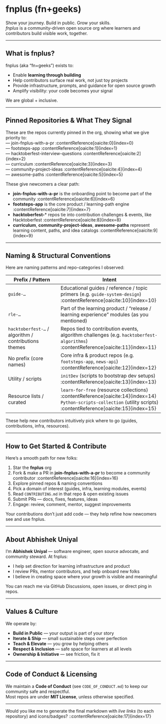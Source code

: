 # fnplus (fn+geeks)

Show your journey. Build in public. Grow your skills.  
_fnplus_ is a community-driven open source org where learners and contributors build visible work, together.

---

## What is fnplus?

fnplus (aka “fn+geeks”) exists to:

- Enable **learning through building**  
- Help contributors surface real work, not just toy projects  
- Provide infrastructure, prompts, and guidance for open source growth  
- Amplify visibility: your code becomes your signal  

We are global + inclusive.

---

## Pinned Repositories & What They Signal

These are the repos currently pinned in the org, showing what we give priority to:  
— join-fnplus-with-a-pr :contentReference[oaicite:0]{index=0}  
— footsteps-app :contentReference[oaicite:1]{index=1}  
— hacktoberfest-interview-questions :contentReference[oaicite:2]{index=2}  
— curriculum :contentReference[oaicite:3]{index=3}  
— community-project-ideas :contentReference[oaicite:4]{index=4}  
— awesome-paths :contentReference[oaicite:5]{index=5}  

These give newcomers a clear path:  
- **join-fnplus-with-a-pr** is the onboarding point to become part of the community :contentReference[oaicite:6]{index=6}  
- **footsteps-app** is the core product / learning-path engine :contentReference[oaicite:7]{index=7}  
- **hacktoberfest-*** repos tie into contribution challenges & events, like Hacktoberfest :contentReference[oaicite:8]{index=8}  
- **curriculum**, **community-project-ideas**, **awesome-paths** represent learning content, paths, and idea catalogs :contentReference[oaicite:9]{index=9}  

---

## Naming & Structural Conventions

Here are naming patterns and repo-categories I observed:

| Prefix / Pattern | Intent |
|---|---|
| `guide-…` | Educational guides / reference / topic primers (e.g. `guide-system-design`) :contentReference[oaicite:10]{index=10} |
| `rle-…` | Part of the learning product / “release / learning experience” modules (as you mentioned) |
| `hacktoberfest-…` / algorithm / contributions themes | Repos tied to contribution events, algorithm challenges (e.g. `hacktoberfest-algorithms`) :contentReference[oaicite:11]{index=11} |
| No prefix (core names) | Core infra & product repos (e.g. `footsteps-app`, `news-api`) :contentReference[oaicite:12]{index=12} |
| Utility / scripts | `initDev` (scripts to bootstrap dev setups) :contentReference[oaicite:13]{index=13} |
| Resource lists / curated | `learn-for-free` (resource collections) :contentReference[oaicite:14]{index=14} <br> `Python-scripts-collection` (utility scripts) :contentReference[oaicite:15]{index=15} |

These help new contributors intuitively pick where to go (guides, contributions, infra, resources).

---

## How to Get Started & Contribute

Here’s a smooth path for new folks:

1. Star the **fnplus** org  
2. Fork & make a PR in **join-fnplus-with-a-pr** to become a community contributor :contentReference[oaicite:16]{index=16}  
3. Explore pinned repos & naming conventions  
4. Pick a domain of interest (guides, infra, learning modules, events)  
5. Read `CONTRIBUTING.md` in that repo & open existing issues  
6. Submit PRs — docs, fixes, features, ideas  
7. Engage: review, comment, mentor, suggest improvements  

Your contributions don’t just add code — they help refine how newcomers see and use fnplus.

---

## About Abhishek Uniyal

I’m **Abhishek Uniyal** — software engineer, open source advocate, and community steward. At fnplus:

- I help set direction for learning infrastructure and product  
- I review PRs, mentor contributors, and help onboard new folks  
- I believe in creating space where your growth is visible and meaningful  

You can reach me via GitHub Discussions, open issues, or direct ping in repos.

---

## Values & Culture

We operate by:

- **Build in Public** — your output is part of your story  
- **Iterate & Ship** — small sustainable steps over perfection  
- **Teach & Elevate** — you grow by helping others  
- **Respect & Inclusion** — safe space for learners at all levels  
- **Ownership & Initiative** — see friction, fix it  

---

## Code of Conduct & Licensing

We maintain a **Code of Conduct** (see `CODE_OF_CONDUCT.md`) to keep our community safe and respectful.  
Most repos are under **MIT License**, unless otherwise specified.

---

Would you like me to generate the final markdown with *live links* (to each repository) and icons/badges?
::contentReference[oaicite:17]{index=17}
